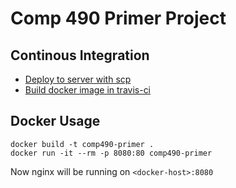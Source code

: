 # Comp 490 Primer Project

## Continous Integration
  - [Deploy to server with scp](http://neemzy.org/articles/deploy-to-your-own-server-through-ssh-with-travis-ci)
- [Build docker image in travis-ci](http://docs.travis-ci.com/user/docker/)

## Docker Usage
```
docker build -t comp490-primer .
docker run -it --rm -p 8080:80 comp490-primer
```

Now nginx will be running on `<docker-host>:8080`
